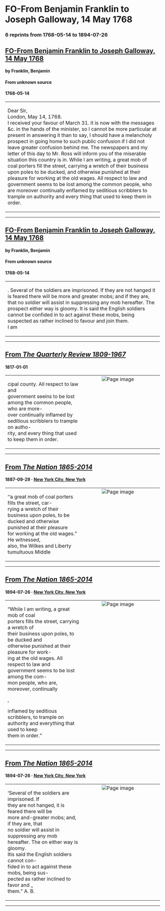 
# FO-From Benjamin Franklin to Joseph Galloway, 14 May 1768

### 6 reprints from 1768-05-14 to 1894-07-26

## [FO-From Benjamin Franklin to Joseph Galloway, 14 May 1768](https://founders.archives.gov/documents/Franklin/01-15-02-0072)

#### by Franklin, Benjamin

#### From unknown source

#### 1768-05-14

<table style="width: 100%;"><tr><td style="width: 50%">

Dear Sir,  
London, May 14, 1768.  
I received your favour of March 31. It is now with the messages &amp;c. in the hands of the minister, so I cannot be more particular at present in answering it than to say, I should have a melancholy prospect in going home to such public confusion if I did not leave greater confusion behind me. The newspapers and my letter of this day to Mr. Ross will inform you of the miserable situation this country is in. While I am writing, a great mob of coal porters fill the street, carrying a wretch of their business upon poles to be ducked, and otherwise punished at their pleasure for working at the old wages. All respect to law and government seems to be lost among the common people, who are moreover continually enflamed by seditious scribblers to trample on authority and every thing that used to keep them in order.  

</td></tr></table>

---

## [FO-From Benjamin Franklin to Joseph Galloway, 14 May 1768](https://founders.archives.gov/documents/Franklin/01-15-02-0072)

#### by Franklin, Benjamin

#### From unknown source

#### 1768-05-14

<table style="width: 100%;"><tr><td style="width: 50%">

. Several of the soldiers are imprisoned. If they are not hanged it is feared there will be more and greater mobs; and if they are, that no soldier will assist in suppressing any mob hereafter. The prospect either way is gloomy. It is said the English soldiers cannot be confided in to act against these mobs, being suspected as rather inclined to favour and join them.  
I am
</td></tr></table>

---

## [From _The Quarterly Review 1809-1967_](https://archive.org/details/sim_quarterly-review-1809_1817-01_16_32/page/n244/mode/1up?view=theater)

#### 1817-01-01

<table style="width: 100%;"><tr><td style="width: 50%">

cipal county. All respect to law and  
government seeins to be lost among the common people, who are more-  
over continually inflamed by seditious scribblers to trample on autho-  
rity, and every thing that used to keep them in order.
</td><td style="width: 50%; max-height: 75%; margin: auto; display: block;">
<img alt="Page image" src="https://iiif.archive.org/iiif/sim_quarterly-review-1809_1817-01_16_32&#0036;244/pct:13.387097,62.400266,71.021505,6.017287/600,/0/default.jpg"/>
</td>
</tr></table>

---

## [From _The Nation 1865-2014_](https://archive.org/details/sim_nation_1887-09-29_45_1161/page/n17/mode/1up?view=theater)

#### 1887-09-29 &middot; [New York City, New York](http://dbpedia.org/resource/New_York_City)

<table style="width: 100%;"><tr><td style="width: 50%">

  
‘‘a great mob of coal porters fills the street, car-  
rying a wretch of their business upon poles, to be  
ducked and otherwise punished at their pleasure  
for working at the old wages.” He witnessed,  
also, the Wilkes and Liberty tumultuous Middle
</td><td style="width: 50%; max-height: 75%; margin: auto; display: block;">
<img alt="Page image" src="https://iiif.archive.org/iiif/sim_nation_1887-09-29_45_1161&#0036;17/pct:40.134298,54.400000,22.908058,4.440000/600,/0/default.jpg"/>
</td>
</tr></table>

---

## [From _The Nation 1865-2014_](https://archive.org/details/sim_nation_1894-07-26_59_1517/page/n11/mode/1up?view=theater)

#### 1894-07-26 &middot; [New York City, New York](http://dbpedia.org/resource/New_York_City)

<table style="width: 100%;"><tr><td style="width: 50%">

  
  
“While I am writing, a great mob of coal  
porters fills the street, carrying a wretch of  
their business upon poles, to be ducked and  
otherwise punished at their pleasure for work-  
ing at the old wages. All respect to law and  
government seems to be lost among the com-  
mon people, who are, moreover, continually  
  
,  
  
  
  
inflamed by seditious scribblers, to trample on  
authority and everything that used to keep  
them in order.”
</td><td style="width: 50%; max-height: 75%; margin: auto; display: block;">
<img alt="Page image" src="https://iiif.archive.org/iiif/sim_nation_1894-07-26_59_1517&#0036;11/pct:15.662324,10.371901,47.448426,80.743802/,600/0/default.jpg"/>
</td>
</tr></table>

---

## [From _The Nation 1865-2014_](https://archive.org/details/sim_nation_1894-07-26_59_1517/page/n11/mode/1up?view=theater)

#### 1894-07-26 &middot; [New York City, New York](http://dbpedia.org/resource/New_York_City)

<table style="width: 100%;"><tr><td style="width: 50%">

  
  
‘Several of the soldiers are imprisoned. If  
they are not hanged, it is feared there will be  
more and-greater mobs; and, if they are, that  
no soldier will assist in suppressing any mob  
hereafter. The on either way is gloomy.  
Itis said the English soldiers cannot con-  
fided in to act against these mobs, being sus-  
pected as rather inclined to favor and _  
them.” A. B.
</td><td style="width: 50%; max-height: 75%; margin: auto; display: block;">
<img alt="Page image" src="https://iiif.archive.org/iiif/sim_nation_1894-07-26_59_1517&#0036;11/pct:40.065147,14.421488,23.127036,6.818182/600,/0/default.jpg"/>
</td>
</tr></table>

---

